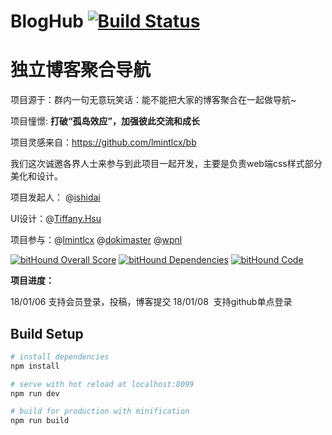 # BlogHub  [![Build Status](https://travis-ci.org/ishidai/BlogHub.svg?branch=master)](https://travis-ci.org/ishidai/BlogHub)

# 独立博客聚合导航

项目源于：群内一句无意玩笑话：能不能把大家的博客聚合在一起做导航~ 

项目憧憬:  **打破“孤岛效应”，加强彼此交流和成长**

项目灵感来自：https://github.com/lmintlcx/bb

我们这次诚邀各界人士来参与到此项目一起开发，主要是负责web端css样式部分美化和设计。

项目发起人： @[ishidai](https://github.com/ishidai)

UI设计：@[Tiffany.Hsu](https://weibo.com/u/5632998333)

项目参与：@[lmintlcx](https://github.com/lmintlcx) @[dokimaster](https://github.com/dokimaster) @[wpnl](https://github.com/wpnl)

[![bitHound Overall Score](https://www.bithound.io/github/ishidai/BlogHub/badges/score.svg)](https://www.bithound.io/github/ishidai/BlogHub) [![bitHound Dependencies](https://www.bithound.io/github/ishidai/BlogHub/badges/dependencies.svg)](https://www.bithound.io/github/ishidai/BlogHub/master/dependencies/npm) [![bitHound Code](https://www.bithound.io/github/ishidai/BlogHub/badges/code.svg)](https://www.bithound.io/github/ishidai/BlogHub)

**项目进度：** 

18/01/06  支持会员登录，投稿，博客提交
18/01/08  支持github单点登录

## Build Setup

``` bash
# install dependencies
npm install

# serve with hot reload at localhost:8099
npm run dev

# build for production with minification
npm run build
